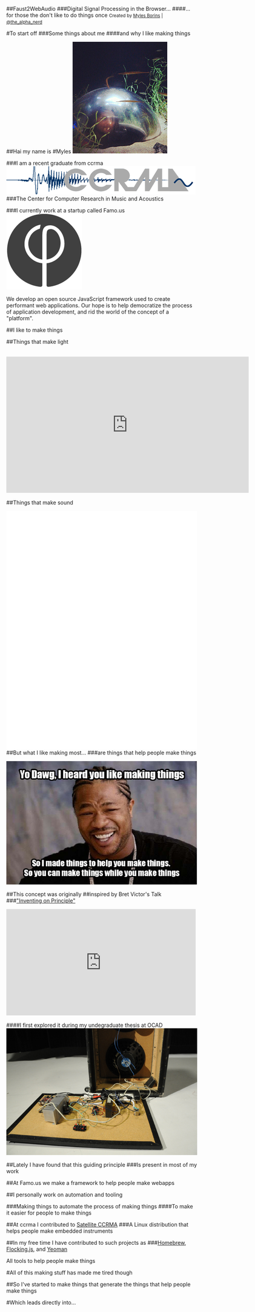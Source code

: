 ##Faust2WebAudio
###Digital Signal Processing in the Browser...
####... for those the don't like to do things once
<small>Created by [Myles Borins](http://thealphanerd.io) | [@the\_alpha\_nerd](http://twitter.com/the_alpha_nerd)</small>



#To start off
###Some things about me
####and why I like making things


##Hai my name is
#Myles
![Me!](img/me.jpg)


###I am a recent graduate from ccrma
[![ccrma](img/karma_logo.png)](http://ccrma.stanford.edu)
###The Center for Computer Research in Music and Acoustics


###I currently work at a startup called Famo.us
[![Famo.us Logo](img/famous_logo.png)](http://famo.us)

We develop an open source JavaScript framework used to create performant web applications.  Our hope is to help democratize the process of application development, and rid the world of the concept of a "platform".



##I like to make things


##Things that make light
<br><br>
<object width="640" height="360">
  <param name="movie" value="https://www.youtube.com/v/X96E2jjCfC8?version=3"></param>
  <param name="allowFullScreen" value="true"></param>
  <param name="allowScriptAccess" value="always"></param>
  <embed src="https://www.youtube.com/v/X96E2jjCfC8?version=3" type="application/x-shockwave-flash" allowfullscreen="true" allowScriptAccess="always" width="640" height="360"></embed>
</object>


##Things that make sound
<div style="position:relative;">
  <iframe width="420" height="315" src="//www.youtube.com/embed/u3D-_zyEuqQ?rel=0" frameborder="0" style="display:inline;float:left;position:relative;width:50%;"></iframe>
  <iframe width="560" height="315" src="//www.youtube.com/embed/zPLQWOXJOk8?rel=0" frameborder="0" style="display:inline;float:left;position:relative;width:50%;"></iframe>
</div>
<div style="position:relative;">
  <iframe width="420" height="315" src="//www.youtube.com/embed/s_TMLuIkXZs?rel=0" frameborder="0" style="display:inline;float:left;position:relative;width:50%;"></iframe>
  <iframe width="420" height="315" src="//www.youtube.com/embed/4CiZuYR5a2o?rel=0" frameborder="0" style="display:inline;float:left;position:relative;width:50%;"></iframe>
</div>


##But what I like making most...
###are things that help people make things



![yodawg](img/yodawg.png)



##This concept was originally 
##inspired by Bret Victor's Talk
###["Inventing on Principle"](http://vimeo.com/36579366)
<iframe src="http://player.vimeo.com/video/36579366" width="500" height="281" frameborder="0" webkitAllowFullScreen mozallowfullscreen allowFullScreen></iframe>


####I first explored it during my undegraduate thesis at OCAD
[![speaker-bot](img/speaker-bot.jpg)](http://www.speaker-bot.com)



##Lately I have found that this guiding principle
###Is present in most of my work


##At Famo.us we make a framework to help people make webapps


##I personally work on automation and tooling


###Making things to automate the process of making things
####To make it easier for people to make things


##At ccrma I contributed to [Satellite CCRMA](https://ccrma.stanford.edu/~eberdahl/Satellite/)
###A Linux distribution that helps people make embedded instruments


##In my free time I have contributed to such projects as
###[Homebrew](http://brew.sh), [Flocking.js](http://flockingjs.org), and [Yeoman](http://yeoman.io)

All tools to help people make things



#All of this making stuff has made me tired though


##So I've started to make things that generate the things that help people make things


#Which leads directly into...